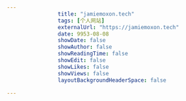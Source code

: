 ---
                title: "jamiemoxon.tech"
                tags: [个人网站]
                externalUrl: "https://jamiemoxon.tech"
                date: 9953-08-08
                showDate: false
                showAuthor: false
                showReadingTime: false
                showEdit: false
                showLikes: false
                showViews: false
                layoutBackgroundHeaderSpace: false
                ---

